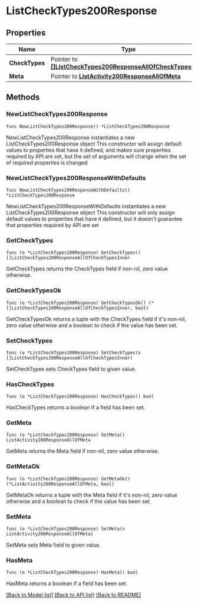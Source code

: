 # ListCheckTypes200Response

## Properties

Name | Type | Description | Notes
------------ | ------------- | ------------- | -------------
**CheckTypes** | Pointer to [**[]ListCheckTypes200ResponseAllOfCheckTypesInner**](ListCheckTypes200ResponseAllOfCheckTypesInner.md) |  | [optional] 
**Meta** | Pointer to [**ListActivity200ResponseAllOfMeta**](ListActivity200ResponseAllOfMeta.md) |  | [optional] 

## Methods

### NewListCheckTypes200Response

`func NewListCheckTypes200Response() *ListCheckTypes200Response`

NewListCheckTypes200Response instantiates a new ListCheckTypes200Response object
This constructor will assign default values to properties that have it defined,
and makes sure properties required by API are set, but the set of arguments
will change when the set of required properties is changed

### NewListCheckTypes200ResponseWithDefaults

`func NewListCheckTypes200ResponseWithDefaults() *ListCheckTypes200Response`

NewListCheckTypes200ResponseWithDefaults instantiates a new ListCheckTypes200Response object
This constructor will only assign default values to properties that have it defined,
but it doesn't guarantee that properties required by API are set

### GetCheckTypes

`func (o *ListCheckTypes200Response) GetCheckTypes() []ListCheckTypes200ResponseAllOfCheckTypesInner`

GetCheckTypes returns the CheckTypes field if non-nil, zero value otherwise.

### GetCheckTypesOk

`func (o *ListCheckTypes200Response) GetCheckTypesOk() (*[]ListCheckTypes200ResponseAllOfCheckTypesInner, bool)`

GetCheckTypesOk returns a tuple with the CheckTypes field if it's non-nil, zero value otherwise
and a boolean to check if the value has been set.

### SetCheckTypes

`func (o *ListCheckTypes200Response) SetCheckTypes(v []ListCheckTypes200ResponseAllOfCheckTypesInner)`

SetCheckTypes sets CheckTypes field to given value.

### HasCheckTypes

`func (o *ListCheckTypes200Response) HasCheckTypes() bool`

HasCheckTypes returns a boolean if a field has been set.

### GetMeta

`func (o *ListCheckTypes200Response) GetMeta() ListActivity200ResponseAllOfMeta`

GetMeta returns the Meta field if non-nil, zero value otherwise.

### GetMetaOk

`func (o *ListCheckTypes200Response) GetMetaOk() (*ListActivity200ResponseAllOfMeta, bool)`

GetMetaOk returns a tuple with the Meta field if it's non-nil, zero value otherwise
and a boolean to check if the value has been set.

### SetMeta

`func (o *ListCheckTypes200Response) SetMeta(v ListActivity200ResponseAllOfMeta)`

SetMeta sets Meta field to given value.

### HasMeta

`func (o *ListCheckTypes200Response) HasMeta() bool`

HasMeta returns a boolean if a field has been set.


[[Back to Model list]](../README.md#documentation-for-models) [[Back to API list]](../README.md#documentation-for-api-endpoints) [[Back to README]](../README.md)


